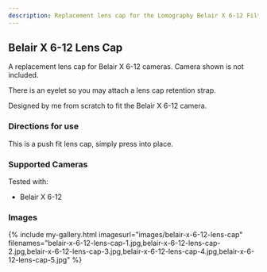 ```yaml
---
description: Replacement lens cap for the Lomography Belair X 6-12 Filter Adapter.
---
```

## Belair X 6-12 Lens Cap
A replacement lens cap for Belair X 6-12 cameras. Camera shown is not included.

There is an eyelet so you may attach a lens cap retention strap.

Designed by me from scratch to fit the Belair X 6-12 camera.

### Directions for use
This is a push fit lens cap, simply press into place.

### Supported Cameras
Tested with:
- Belair X 6-12

### Images
{% include my-gallery.html imagesurl="images/belair-x-6-12-lens-cap"
   filenames="belair-x-6-12-lens-cap-1.jpg,belair-x-6-12-lens-cap-2.jpg,belair-x-6-12-lens-cap-3.jpg,belair-x-6-12-lens-cap-4.jpg,belair-x-6-12-lens-cap-5.jpg" %}
